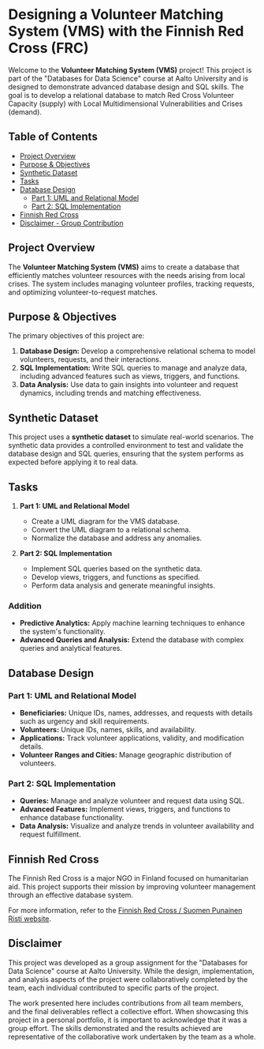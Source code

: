 # Designing a Volunteer Matching System (VMS) with the Finnish Red Cross (FRC)

Welcome to the **Volunteer Matching System (VMS)** project! This project is part of the "Databases for Data Science" course at Aalto University and is designed to demonstrate advanced database design and SQL skills. The goal is to develop a relational database to match Red Cross Volunteer Capacity (supply) with Local Multidimensional Vulnerabilities and Crises (demand).

## Table of Contents

- [Project Overview](#project-overview)
- [Purpose & Objectives](#purpose--objectives)
- [Synthetic Dataset](#synthetic-dataset)
- [Tasks](#tasks)
- [Database Design](#database-design)
  - [Part 1: UML and Relational Model](#part-1-uml-and-relational-model)
  - [Part 2: SQL Implementation](#part-2-sql-implementation)
- [Finnish Red Cross](#finnish-red-cross)
- [Disclaimer - Group Contribution](#disclaimer)


## Project Overview

The **Volunteer Matching System (VMS)** aims to create a database that efficiently matches volunteer resources with the needs arising from local crises. The system includes managing volunteer profiles, tracking requests, and optimizing volunteer-to-request matches.

## Purpose & Objectives

The primary objectives of this project are:
1. **Database Design:** Develop a comprehensive relational schema to model volunteers, requests, and their interactions.
2. **SQL Implementation:** Write SQL queries to manage and analyze data, including advanced features such as views, triggers, and functions.
3. **Data Analysis:** Use data to gain insights into volunteer and request dynamics, including trends and matching effectiveness.

## Synthetic Dataset

This project uses a **synthetic dataset** to simulate real-world scenarios. The synthetic data provides a controlled environment to test and validate the database design and SQL queries, ensuring that the system performs as expected before applying it to real data.

## Tasks

1. **Part 1: UML and Relational Model**
   - Create a UML diagram for the VMS database.
   - Convert the UML diagram to a relational schema.
   - Normalize the database and address any anomalies.

2. **Part 2: SQL Implementation**
   - Implement SQL queries based on the synthetic data.
   - Develop views, triggers, and functions as specified.
   - Perform data analysis and generate meaningful insights.

### Addition

- **Predictive Analytics:** Apply machine learning techniques to enhance the system's functionality.
- **Advanced Queries and Analysis:** Extend the database with complex queries and analytical features.

## Database Design

### Part 1: UML and Relational Model

- **Beneficiaries:** Unique IDs, names, addresses, and requests with details such as urgency and skill requirements.
- **Volunteers:** Unique IDs, names, skills, and availability.
- **Applications:** Track volunteer applications, validity, and modification details.
- **Volunteer Ranges and Cities:** Manage geographic distribution of volunteers.

### Part 2: SQL Implementation

- **Queries:** Manage and analyze volunteer and request data using SQL.
- **Advanced Features:** Implement views, triggers, and functions to enhance database functionality.
- **Data Analysis:** Visualize and analyze trends in volunteer availability and request fulfillment.

## Finnish Red Cross

The Finnish Red Cross is a major NGO in Finland focused on humanitarian aid. This project supports their mission by improving volunteer management through an effective database system.

For more information, refer to the [Finnish Red Cross / Suomen Punainen Risti website](https://www.redcross.fi/become-a-volunteer/?_gl=1*xmfpbl*_up*MQ..*_ga*MTA3NzMyMjgxLjE3MjI4NjUyOTI.*_ga_FMVLRNR4HM*MTcyMjg2NTI5MS4xLjAuMTcyMjg2NTI5MS4wLjAuMA..&gclid=Cj0KCQjw8MG1BhCoARIsAHxSiQmhio6MkeJXUGnz6DpHNzLAp39_tJ-SYiANoQmIi_Kt09lDjCd7V6QaAqcMEALw_wcB).

## Disclaimer
This project was developed as a group assignment for the "Databases for Data Science" course at Aalto University. While the design, implementation, and analysis aspects of the project were collaboratively completed by the team, each individual contributed to specific parts of the project.

The work presented here includes contributions from all team members, and the final deliverables reflect a collective effort. When showcasing this project in a personal portfolio, it is important to acknowledge that it was a group effort. The skills demonstrated and the results achieved are representative of the collaborative work undertaken by the team as a whole.
